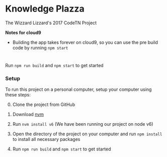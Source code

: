 # Knowledge Plazza
The Wizzard Lizzard's 2017 CodeTN Project  

__Notes for cloud9__
- Building the app takes forever on cloud9, so you can use the pre build code by running `npm start`

#
Run `npm run build` and `npm start` to get started

### Setup
To run this project on a personal computer, setup your computer using these steps:

0. Clone the project from GitHub

1. Download [nvm](http://nvm.sh)
2. Run `nvm install v6` (We have been running our project on node v6)
3. Open the directory of the project on your computer and run `npm install` to install all necessary packages
4. Run `npm run build` and `npm start` to get started
